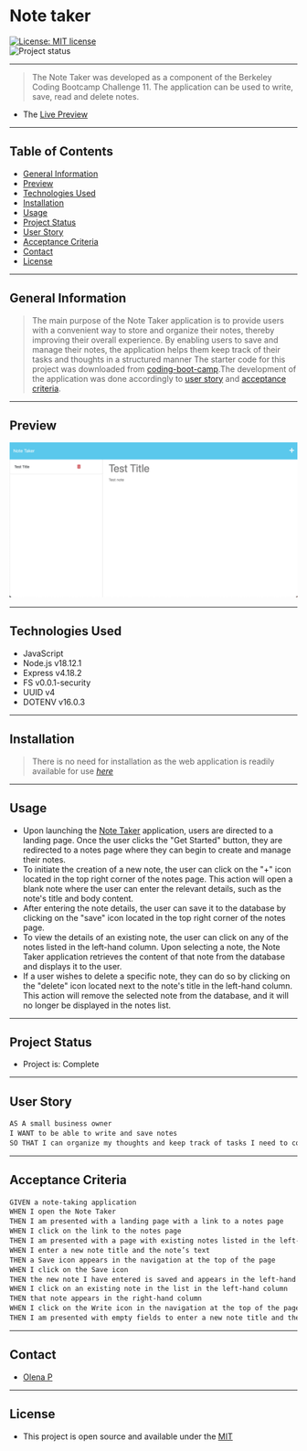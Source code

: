 # Note taker
[![License: MIT license](https://img.shields.io/badge/License-MIT_license-success)](https://opensource.org/licenses/MIT)    
![Project status](https://img.shields.io/badge/Status-Complete-success)

--- 
> The Note Taker was developed as a component of the Berkeley Coding Bootcamp Challenge 11. The application can be used to write, save, read and delete notes.
- The [Live Preview](https://note--taker.herokuapp.com)

---
## Table of Contents
* [General Information](#general-information)
* [Preview](#preview)
* [Technologies Used](#technologies-used)
* [Installation](#installation)
* [Usage](#usage)
* [Project Status](#project-status)
* [User Story](#user-story)
* [Acceptance Criteria](#acceptance-criteria)
* [Contact](#contact)
* [License](#license)

---
## General Information 
>The main purpose of the Note Taker application is to provide users with a convenient way to store and organize their notes, thereby improving their overall experience. By enabling users to save and manage their notes, the application helps them keep track of their tasks and thoughts in a structured manner The starter code for this project was downloaded from [coding-boot-camp](https://github.com/coding-boot-camp/miniature-eureka).The development of the application was done accordingly to [user story](#user-story) and [acceptance criteria](#acceptance-criteria).

---
## Preview 

![Preview](./Develop/public/assets/img/preview.png) 

---
## Technologies Used
*  JavaScript
*  Node.js v18.12.1
*  Express v4.18.2
*  FS v0.0.1-security
*  UUID v4
*  DOTENV v16.0.3

---
## Installation
>There is no need for installation as the web application is readily available for use [_here_](https://note--taker.herokuapp.com)

---
## Usage
- Upon launching the [Note Taker](https://note--taker.herokuapp.com) application, users are directed to a landing page. Once the user clicks the "Get Started" button, they are redirected to a notes page where they can begin to create and manage their notes.
- To initiate the creation of a new note, the user can click on the "+" icon located in the top right corner of the notes page. This action will open a blank note where the user can enter the relevant details, such as the note's title and body content.
- After entering the note details, the user can save it to the database by clicking on the "save" icon located in the top right corner of the notes page.
- To view the details of an existing note, the user can click on any of the notes listed in the left-hand column. Upon selecting a note, the Note Taker application retrieves the content of that note from the database and displays it to the user.
- If a user wishes to delete a specific note, they can do so by clicking on the "delete" icon located next to the note's title in the left-hand column. This action will remove the selected note from the database, and it will no longer be displayed in the notes list.

---
## Project Status 
- Project is: Complete 

---
## User Story
```md
AS A small business owner
I WANT to be able to write and save notes
SO THAT I can organize my thoughts and keep track of tasks I need to complete
```  

---
## Acceptance Criteria
```md
GIVEN a note-taking application
WHEN I open the Note Taker
THEN I am presented with a landing page with a link to a notes page
WHEN I click on the link to the notes page
THEN I am presented with a page with existing notes listed in the left-hand column, plus empty fields to enter a new note title and the note’s text in the right-hand column
WHEN I enter a new note title and the note’s text
THEN a Save icon appears in the navigation at the top of the page
WHEN I click on the Save icon
THEN the new note I have entered is saved and appears in the left-hand column with the other existing notes
WHEN I click on an existing note in the list in the left-hand column
THEN that note appears in the right-hand column
WHEN I click on the Write icon in the navigation at the top of the page
THEN I am presented with empty fields to enter a new note title and the note’s text in the right-hand column
```  

---
## Contact
-  [Olena P](https://github.com/UserOlena)

---
## License
- This project is open source and available under the [MIT](./LICENSE)
